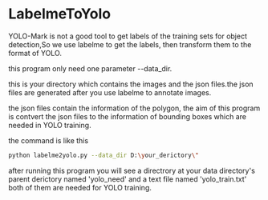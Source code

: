 # LabelmeToYolo
YOLO-Mark is not a good tool to get labels of the training sets for object detection,So we use labelme to get the labels, then transform them to the format of YOLO.

this program only need one parameter --data_dir. 

this is your directory which contains the images and the json files.the json files are generated after you use labelme to annotate images.

the json files contain the information of the polygon, the aim of this program is contvert the json files to the information of bounding boxes which are needed in YOLO training.

the command is like this 
```bash
python labelme2yolo.py --data_dir D:\your_derictory\"
```

after running this program you will see a directrory at your data directory's parent derictory named 'yolo_need' and a text file named 'yolo_train.txt' both of them are needed for YOLO training.
